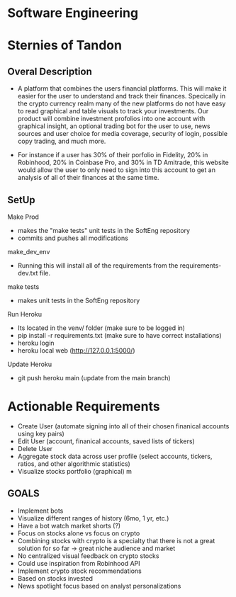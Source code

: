 # Software Engineering

# Sternies of Tandon

## Overal Description

  - A platform that combines the users financial platforms. This will make it easier for the user to understand and track their finances. Specically in the crypto currency realm many of the new platforms do not have easy to read graphical and table visuals to track your investments. Our product will combine investment profolios into one account with graphical insight, an optional trading bot for the user to use, news sources and user choice for media coverage, security of login, possible copy trading, and much more. 

  - For instance if a user has 30% of their porfolio in Fidelity, 20% in Robinhood, 20% in Coinbase Pro, and 30% in TD Amitrade, this website would allow the user to only need to sign into this account to get an analysis of all of their finances at the same time. 

## SetUp 

  Make Prod
  - makes the "make tests" unit tests in the SoftEng repository
  - commits and pushes all modifications

  make_dev_env
  - Running this will install all of the requirements from the requirements-dev.txt file.

  make tests 
  - makes unit tests in the SoftEng repository 

  Run Heroku 
  - Its located in the venv/ folder (make sure to be logged in)
  - pip install -r requirements.txt  (make sure to have correct installations)
  - heroku login 
  - heroku local web (http://127.0.0.1:5000/)

  Update Heroku 
  - git push heroku main (update from the main branch)

# Actionable Requirements
  - Create User (automate signing into all of their chosen finanical accounts using key pairs) 
  - Edit User (account, finanical accounts, saved lists of tickers) 
  - Delete User
  - Aggregate stock data across user profile (select accounts, tickers, ratios, and other algorithmic statistics)
  - Visualize stocks portfolio (graphical) m


## GOALS

   - Implement bots
   - Visualize different ranges of history (6mo, 1 yr, etc.)
   - Have a bot watch market shorts (?)
   - Focus on stocks alone vs focus on crypto
   - Combining stocks with crypto is a specialty that there is not a great solution for so far → great niche audience and market
   - No centralized visual feedback on crypto stocks
   - Could use inspiration from Robinhood API
   - Implement crypto stock recommendations
   - Based on stocks invested
   - News spotlight focus based on analyst personalizations
